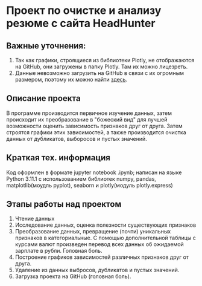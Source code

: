 # Проект по очистке и анализу резюме с сайта HeadHunter
## Важные уточнения:
1. Так как графики, строящиеся из библиотеки Plotly, не отображаются на GitHub, они загружены в папку Plotly. Там их можно лицезреть.
2. Данные невозможно загрузить на GitHub в связи с их огромным размером, поэтому их можно найти [здесь](https://drive.google.com/drive/u/0/folders/1KytApDovORo4-uKhn3PpyMlFWhgi9QIR).

## Описание проекта
В программе производится первичное изучение данных, затем происходит их преобразование в "божеский вид" для лучшей возможности оценить зависимость признаков друг от друга. Затем строятся графики этих зависимостей, а также производится очистка данных от дубликатов, выборосов и пустых значений.

## Краткая тех. информация
Код оформлен в формате jupyter notebook .ipynb; написан на языке Python 3.11.1 с использованием библиотек numpy, pandas, matplotlib(моудль pyplot), seaborn и plotly(модуль plotly.express)

## Этапы работы над проектом
1. Чтение данных
2. Исследование данных, оценка полезности существующих признаков
3. Преобразование данных, превращение (почти) уникальных признаков в категориальные. С помощью дополнительной таблицы с курсами валют произведен перевод всех данных об ожидаемой зарплате в рубли. Головная боль.
4. Построение графиков зависимостей различных признаков друг от друга.
5. Удаление из данных выбросов, дубликатов и пустых значений.
6. Загрузка проекта на GitHub (головная боль).
